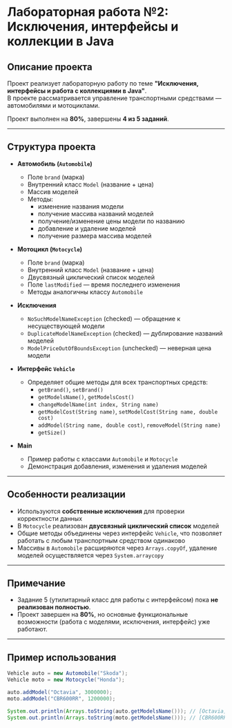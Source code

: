 # Лабораторная работа №2: Исключения, интерфейсы и коллекции в Java

## Описание проекта
Проект реализует лабораторную работу по теме **"Исключения, интерфейсы и работа с коллекциями в Java"**.  
В проекте рассматривается управление транспортными средствами — автомобилями и мотоциклами.  

Проект выполнен на **80%**, завершены **4 из 5 заданий**.  

---

## Структура проекта

- **Автомобиль (`Automobile`)**
  - Поле `brand` (марка)
  - Внутренний класс `Model` (название + цена)
  - Массив моделей
  - Методы:
    - изменение названия модели
    - получение массива названий моделей
    - получение/изменение цены модели по названию
    - добавление и удаление моделей
    - получение размера массива моделей

- **Мотоцикл (`Motocycle`)**
  - Поле `brand` (марка)
  - Внутренний класс `Model` (название + цена)
  - Двусвязный циклический список моделей
  - Поле `lastModified` — время последнего изменения
  - Методы аналогичны классу `Automobile`

- **Исключения**
  - `NoSuchModelNameException` (checked) — обращение к несуществующей модели
  - `DuplicateModelNameException` (checked) — дублирование названий моделей
  - `ModelPriceOutOfBoundsException` (unchecked) — неверная цена модели

- **Интерфейс `Vehicle`**
  - Определяет общие методы для всех транспортных средств:
    - `getBrand()`, `setBrand()`
    - `getModelsName()`, `getModelsCost()`
    - `changeModelName(int index, String name)`
    - `getModelCost(String name)`, `setModelCost(String name, double cost)`
    - `addModel(String name, double cost)`, `removeModel(String name)`
    - `getSize()`

- **Main**
  - Пример работы с классами `Automobile` и `Motocycle`
  - Демонстрация добавления, изменения и удаления моделей

---

## Особенности реализации

- Используются **собственные исключения** для проверки корректности данных
- В `Motocycle` реализован **двусвязный циклический список** моделей
- Общие методы объединены через интерфейс `Vehicle`, что позволяет работать с любым транспортным средством одинаково
- Массивы в `Automobile` расширяются через `Arrays.copyOf`, удаление моделей осуществляется через `System.arraycopy`

---

## Примечание

- Задание 5 (утилитарный класс для работы с интерфейсом) пока **не реализован полностью**.  
- Проект завершен на **80%**, но основные функциональные возможности (работа с моделями, исключения, интерфейс) уже работают.

---

## Пример использования

```java
Vehicle auto = new Automobile("Skoda");
Vehicle moto = new Motocycle("Honda");

auto.addModel("Octavia", 3000000);
moto.addModel("CBR600RR", 1200000);

System.out.println(Arrays.toString(auto.getModelsName())); // [Octavia]
System.out.println(Arrays.toString(moto.getModelsName())); // [CBR600RR]

